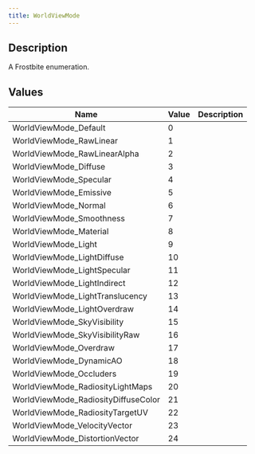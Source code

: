 ```yaml
---
title: WorldViewMode
---
```

## Description

A Frostbite enumeration.

## Values

| Name                                 | Value | Description |
| ------------------------------------ | ----- | ----------- |
| WorldViewMode\_Default               | 0     |             |
| WorldViewMode\_RawLinear             | 1     |             |
| WorldViewMode\_RawLinearAlpha        | 2     |             |
| WorldViewMode\_Diffuse               | 3     |             |
| WorldViewMode\_Specular              | 4     |             |
| WorldViewMode\_Emissive              | 5     |             |
| WorldViewMode\_Normal                | 6     |             |
| WorldViewMode\_Smoothness            | 7     |             |
| WorldViewMode\_Material              | 8     |             |
| WorldViewMode\_Light                 | 9     |             |
| WorldViewMode\_LightDiffuse          | 10    |             |
| WorldViewMode\_LightSpecular         | 11    |             |
| WorldViewMode\_LightIndirect         | 12    |             |
| WorldViewMode\_LightTranslucency     | 13    |             |
| WorldViewMode\_LightOverdraw         | 14    |             |
| WorldViewMode\_SkyVisibility         | 15    |             |
| WorldViewMode\_SkyVisibilityRaw      | 16    |             |
| WorldViewMode\_Overdraw              | 17    |             |
| WorldViewMode\_DynamicAO             | 18    |             |
| WorldViewMode\_Occluders             | 19    |             |
| WorldViewMode\_RadiosityLightMaps    | 20    |             |
| WorldViewMode\_RadiosityDiffuseColor | 21    |             |
| WorldViewMode\_RadiosityTargetUV     | 22    |             |
| WorldViewMode\_VelocityVector        | 23    |             |
| WorldViewMode\_DistortionVector      | 24    |             |
